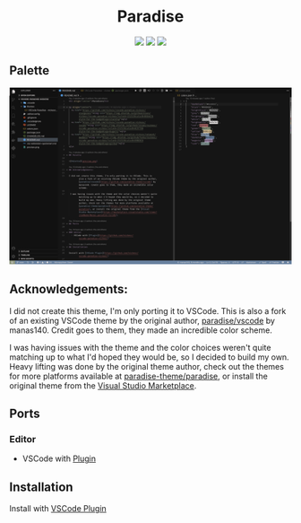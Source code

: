 <h1 align="center">Paradise</h1>

<p align="center">
  <a href="https://github.com/nickesc/vscode-paradise-nickesc/stargazers"><img src="https://img.shields.io/github/stars/nickesc/vscode-paradise-nickesc?colorA=151515&colorB=B66467&style=for-the-badge&logo=starship"></a>
  <a href="https://github.com/nickesc/vscode-paradise-nickesc/issues"><img src="https://img.shields.io/github/issues/nickesc/vscode-paradise-nickesc?colorA=151515&colorB=8C977D&style=for-the-badge&logo=bugatti"></a>
  <a href="https://github.com/nickesc/vscode-paradise-nickesc/network/members"><img src="https://img.shields.io/github/forks/nickesc/vscode-paradise-nickesc?colorA=151515&colorB=D9BC8C&style=for-the-badge&logo=github"></a>
</p>

## Palette

![Palette](preview.png)

## Acknowledgements:

I did not create this theme, I'm only porting it to VSCode. This is also a fork of an existing VSCode theme by the original author, [paradise/vscode](https://github.com/paradise-theme/vscode) by manas140. Credit goes to them, they made an incredible color scheme.

 I was having issues with the theme and the color choices weren't quite matching up to what I'd hoped they would be, so I decided to build my own. Heavy lifting was done by the original theme author, check out the themes for more platforms available at [paradise-theme/paradise](https://github.com/paradise-theme/paradise), or install the original theme from the [Visual Studio Marketplace](https://marketplace.visualstudio.com/items?itemName=Manas.paradise-vscode).

## Ports 

### Editor
  - VSCode with [Plugin](https://marketplace.visualstudio.com/items?itemName=nickesc.vscode-paradise-nickesc)

## Installation

Install with [VSCode Plugin](https://marketplace.visualstudio.com/items?itemName=nickesc.vscode-paradise-nickesc)
